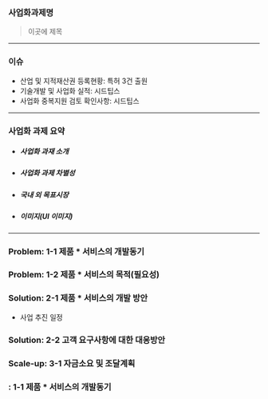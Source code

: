 ### **사업화과제명**
> 이곳에 제목
---
### **이슈**
- 산업 및 지적재산권 등록현황: 특허 3건 출원
- 기술개발 및 사업화 실적: 시드팁스
- 사업화 중복지원 검토 확인사항: 시드팁스
---
### **사업화 과제 요약**
- ##### 사업화 과재 소개
- ##### 사업화 과제 차별성
- ##### 국내 외 목표시장
- ##### 이미지(UI 이미지)
---
### **Problem: 1-1 제품 * 서비스의 개발동기**

### **Problem: 1-2 제품 * 서비스의 목적(필요성)**

### **Solution: 2-1 제품 * 서비스의 개발 방안**
- 사업 추진 일정
### **Solution: 2-2 고객 요구사항에 대한 대응방안**

### **Scale-up: 3-1 자금소요 및 조달계획**

### **: 1-1 제품 * 서비스의 개발동기**
